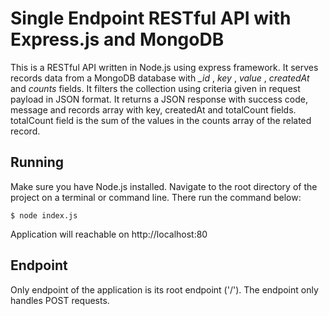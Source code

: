 # Single Endpoint RESTful API with Express.js and MongoDB

This is a RESTful API written in Node.js using express framework. 
It serves records data from a MongoDB database with _\_id_ , _key_ , _value_ , _createdAt_ and _counts_ fields. 
It filters the collection using criteria given in request payload in JSON format. 
It returns a JSON response with success code, message and  records array with key, createdAt and totalCount fields. 
totalCount field is the sum of the values in the counts array of the related record.

## Running
Make sure you have Node.js installed. Navigate to the root directory of the project on a terminal or command line. 
There run the command below:

`$ node index.js`

Application will reachable on http://localhost:80 

## Endpoint
Only endpoint of the application is its root endpoint ('/'). 
The endpoint only handles POST requests. 